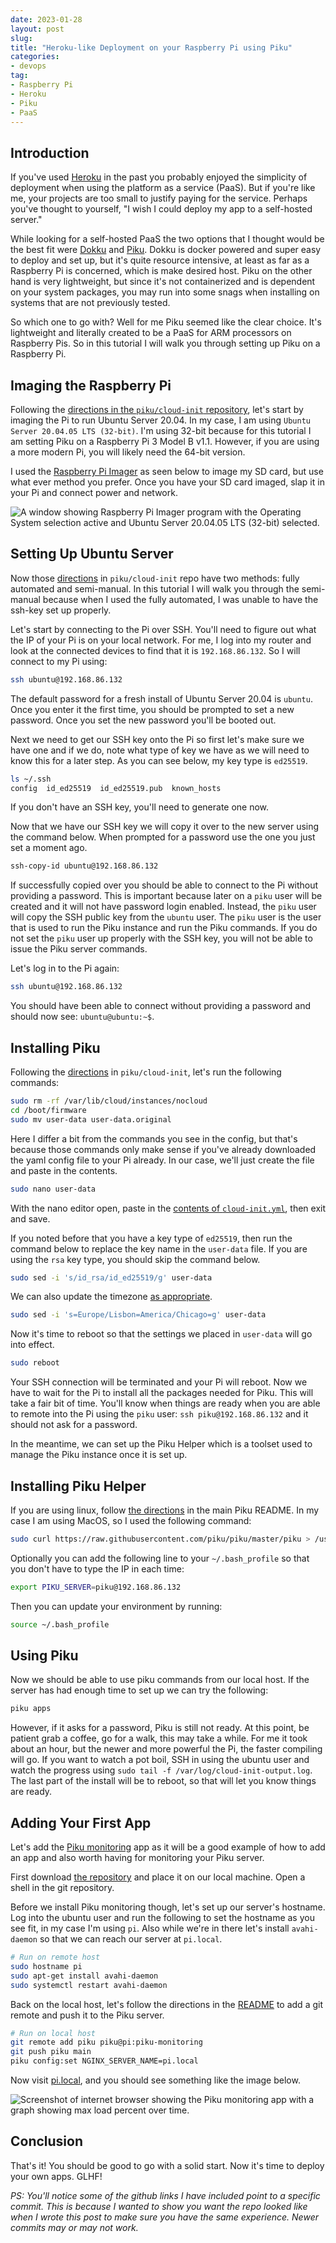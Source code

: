 ```yaml
---
date: 2023-01-28
layout: post
slug: 
title: "Heroku-like Deployment on your Raspberry Pi using Piku"
categories:
- devops
tag:
- Raspberry Pi
- Heroku
- Piku
- PaaS
---
```


## Introduction

If you've used [Heroku](https://www.heroku.com) in the past you probably enjoyed the simplicity of deployment when using the platform as a service (PaaS). But if you're like me, your projects are too small to justify paying for the service. Perhaps you've thought to yourself, "I wish I could deploy my app to a self-hosted server."

While looking for a self-hosted PaaS the two options that I thought would be the best fit were [Dokku](https://dokku.com/) and [Piku](https://piku.github.io/). Dokku is docker powered and super easy to deploy and set up, but it's quite resource intensive, at least as far as a Raspberry Pi is concerned, which is make desired host. Piku on the other hand is very lightweight, but since it's not containerized and is dependent on your system packages, you may run into some snags when installing on systems that are not previously tested. 

So which one to go with? Well for me Piku seemed like the clear choice. It's lightweight and literally created to be a PaaS for ARM processors on Raspberry Pis. So in this tutorial I will walk you through setting up Piku on a Raspberry Pi.

## Imaging the Raspberry Pi

Following the [directions in the `piku/cloud-init` repository](https://github.com/piku/cloud-init/tree/119fe35914a52c0deb8faf658e42da1084e1e26d/baremetal-ubuntu), let's start by imaging the Pi to run Ubuntu Server 20.04. In my case, I am using `Ubuntu Server 20.04.05 LTS (32-bit)`. I'm using 32-bit because for this tutorial I am setting Piku on a Raspberry Pi 3 Model B v1.1. However, if you are using a more modern Pi, you will likely need the 64-bit version.

I used the [Raspberry Pi Imager](https://www.raspberrypi.com/software/) as seen below to image my SD card, but use what ever method you prefer. Once you have your SD card imaged, slap it in your Pi and connect power and network.

![A window showing Raspberry Pi Imager program with the Operating System selection active and Ubuntu Server 20.04.05 LTS (32-bit) selected.](/blog/assets/img/posts/2023-01-28_1.png)

## Setting Up Ubuntu Server

Now those [directions](https://github.com/piku/cloud-init/tree/119fe35914a52c0deb8faf658e42da1084e1e26d/baremetal-ubuntu) in `piku/cloud-init` repo have two methods: fully automated and semi-manual. In this tutorial I will walk you through the semi-manual because when I used the fully automated, I was unable to have the ssh-key set up properly. 

Let's start by connecting to the Pi over SSH. You'll need to figure out what the IP of your Pi is on your local network. For me, I log into my router and look at the connected devices to find that it is `192.168.86.132`. So I will connect to my Pi using:

```bash
ssh ubuntu@192.168.86.132
```

The default password for a fresh install of Ubuntu Server 20.04 is `ubuntu`. Once you enter it the first time, you should be prompted to set a new password. Once you set the new password you'll be booted out.

Next we need to get our SSH key onto the Pi so first let's make sure we have one and if we do, note what type of key we have as we will need to know this for a later step. As you can see below, my key type is `ed25519`. 

```bash
ls ~/.ssh
config  id_ed25519	id_ed25519.pub	known_hosts
```

If you don't have an SSH key, you'll need to generate one now.

Now that we have our SSH key we will copy it over to the new server using the command below. When prompted for a password use the one you just set a moment ago.

```bash
ssh-copy-id ubuntu@192.168.86.132 
```

If successfully copied over you should be able to connect to the Pi without providing a password. This is important because later on a `piku` user will be created and it will not have password login enabled. Instead, the `piku` user will copy the SSH public key from the `ubuntu` user. The `piku` user is the user that is used to run the Piku instance and run the Piku commands. If you do not set the `piku` user up properly with the SSH key, you will not be able to issue the Piku server commands.

Let's log in to the Pi again:

```bash
ssh ubuntu@192.168.86.132
```

You should have been able to connect without providing a password and should now see: `ubuntu@ubuntu:~$`.

## Installing Piku

Following the [directions](https://github.com/piku/cloud-init/tree/119fe35914a52c0deb8faf658e42da1084e1e26d/baremetal-ubuntu) in `piku/cloud-init`, let's run the following commands:

```bash
sudo rm -rf /var/lib/cloud/instances/nocloud
cd /boot/firmware
sudo mv user-data user-data.original
```

Here I differ a bit from the commands you see in the config, but that's because those commands only make sense if you've already downloaded the yaml config file to your Pi already. In our case, we'll just create the file and paste in the contents.

```bash
sudo nano user-data
```

With the nano editor open, paste in the [contents of `cloud-init.yml`](https://github.com/piku/cloud-init/blob/7c02e7d0fd5c0cb2cea1bed9f2ffb132cc04dbbe/baremetal-ubuntu/cloud-init.yml), then exit and save.


If you noted before that you have a key type of `ed25519`, then run the command below to replace the key name in the `user-data` file. If you are using the `rsa` key type, you should skip the command below.

```bash
sudo sed -i 's/id_rsa/id_ed25519/g' user-data
```

We can also update the timezone [as appropriate](https://en.wikipedia.org/wiki/List_of_tz_database_time_zones).

```bash
sudo sed -i 's=Europe/Lisbon=America/Chicago=g' user-data
```

Now it's time to reboot so that the settings we placed in `user-data` will go into effect.

```bash
sudo reboot
```

Your SSH connection will be terminated and your Pi will reboot. Now we have to wait for the Pi to install all the packages needed for Piku. This will take a fair bit of time. You'll know when things are ready when you are able to remote into the Pi using the `piku` user: `ssh piku@192.168.86.132` and it should not ask for a password.

In the meantime, we can set up the Piku Helper which is a toolset used to manage the Piku instance once it is set up.

## Installing Piku Helper

If you are using linux, follow [the directions](https://github.com/piku/piku#manage---via-the-piku-helper) in the main Piku README. In my case I am using MacOS, so I used the following command:

```bash
sudo curl https://raw.githubusercontent.com/piku/piku/master/piku > /user/local/bin/piku
```

Optionally you can add the following line to your `~/.bash_profile` so that you don't have to type the IP in each time:

```bash
export PIKU_SERVER=piku@192.168.86.132
```

Then you can update your environment by running:

```bash
source ~/.bash_profile
```

## Using Piku

Now we should be able to use piku commands from our local host. If the server has had enough time to set up we can try the following:

```bash
piku apps
```

However, if it asks for a password, Piku is still not ready. At this point, be patient grab a coffee, go for a walk, this may take a while. For me it took about an hour, but the newer and more powerful the Pi, the faster compiling will go. If you want to watch a pot boil, SSH in using the ubuntu user and watch the progress using `sudo tail -f /var/log/cloud-init-output.log`. The last part of the install will be to reboot, so that will let you know things are ready.


## Adding Your First App

Let's add the [Piku monitoring](https://github.com/piku/piku-monitoring) app as it will be a good example of how to add an app and also worth having for monitoring your Piku server.

First download [the repository](https://github.com/piku/piku-monitoring) and place it on our local machine. Open a shell in the git repository. 

Before we install Piku monitoring though, let's set up our server's hostname. Log into the ubuntu user and run the following to set the hostname as you see fit, in my case I'm using `pi`. Also while we're in there let's install `avahi-daemon` so that we can reach our server at `pi.local`.

```bash
# Run on remote host
sudo hostname pi
sudo apt-get install avahi-daemon 
sudo systemctl restart avahi-daemon
```

Back on the local host, let's follow the directions in the [README](https://github.com/piku/piku-monitoring/tree/c021a2f5eedf6549750be3db9cee914d4b54ce2c) to add a git remote and push it to the Piku server.

```bash
# Run on local host
git remote add piku piku@pi:piku-monitoring
git push piku main
piku config:set NGINX_SERVER_NAME=pi.local
```

Now visit [pi.local](http://pi.local), and you should see something like the image below.

![Screenshot of internet browser showing the Piku monitoring app with a graph showing max load percent over time.](/blog/assets/img/posts/2023-01-28_2.png)


## Conclusion

That's it! You should be good to go with a solid start. Now it's time to deploy your own apps. GLHF!

*PS: You'll notice some of the github links I have included point to a specific commit. This is because I wanted to show you want the repo looked like when I wrote this post to make sure you have the same experience. Newer commits may or may not work.*











